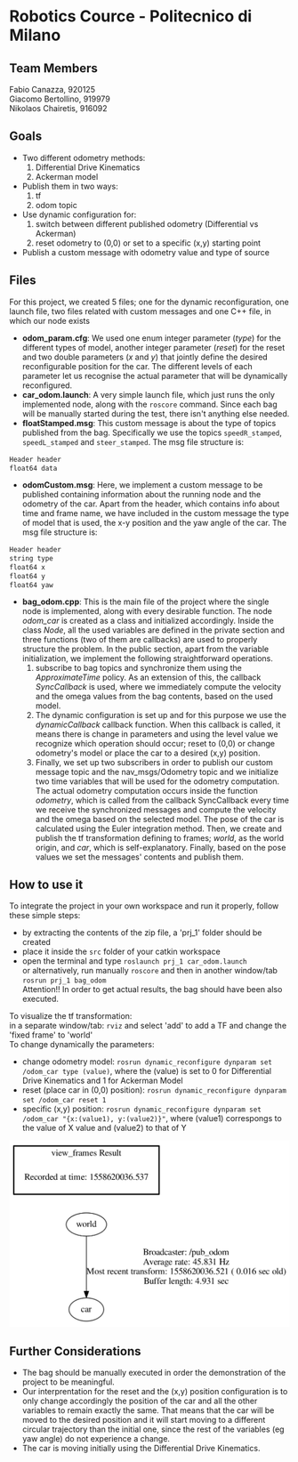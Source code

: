 # Robotics Cource - Politecnico di Milano

## Team Members
Fabio Canazza, 920125  
Giacomo Bertollino, 919979  
Nikolaos Chairetis, 916092

## Goals
- Two different odometry methods: 
  1. Differential Drive Kinematics
  2. Ackerman model
- Publish them in two ways:
  1. tf
  2. odom topic
- Use dynamic configuration for:
  1. switch between different published odometry (Differential vs Ackerman)
  2. reset odometry to (0,0) or set to a specific (x,y) starting point
- Publish a custom message with odometry value and type of source

## Files
For this project, we created 5 files; one for the dynamic reconfiguration, one launch file, two files related with custom messages and one C++ file, in which our node exists
- **odom_param.cfg**:
We used one enum integer parameter (*type*) for the different types of model, another integer parameter (*reset*) for the reset and two double parameters (*x* and *y*) that jointly define the desired reconfigurable position for the car. The different levels of each parameter let us recognise the actual parameter that will be dynamically reconfigured.
- **car_odom.launch**:
A very simple launch file, which just runs the only implemented node, along with the `roscore` command. Since each bag will be manually started during the test, there isn't anything else needed.
- **floatStamped.msg**:
This custom message is about the type of topics published from the bag. Specifically we use the topics `speedR_stamped`, `speedL_stamped` and `steer_stamped`. The msg file structure is:
```
Header header
float64 data
```
- **odomCustom.msg**:
Here, we implement a custom message to be published containing information about the running node and the odometry of the car. Apart from the header, which contains info about time and frame name, we have included in the custom message the type of model that is used, the x-y position and the yaw angle of the car. The msg file structure is:
```
Header header
string type
float64 x
float64 y
float64 yaw
```
- **bag_odom.cpp**:
This is the main file of the project where the single node is implemented, along with every desirable function. The node *odom_car* is created as a class and initialized accordingly. Inside the class *Node*, all the used variables are defined in the private section and three functions (two of them are callbacks) are used to properly structure the problem. In the public section, apart from the variable initialization, we implement the following straightforward operations.
  1. subscribe to bag topics and synchronize them using the *ApproximateTime* policy. As an extension of this, the callback *SyncCallback* is used, where we immediately compute the velocity and the omega values from the bag contents, based on the used model.
  2. The dynamic configuration is set up and for this purpose we use the *dynamicCallback* callback function. When this callback is called, it means there is change in parameters and using the level value we recognize which operation should occur; reset to (0,0) or change odometry's model or place the car to a desired (x,y) position.
  3. Finally, we set up two subscribers in order to publish our custom message topic and the nav_msgs/Odometry topic and we initialize two time variables that will be used for the odometry computation.
The actual odometry computation occurs inside the function *odometry*, which is called from the callback SyncCallback every time we receive the synchronized messages and compute the velocity and the omega based on the selected model. The pose of the car is calculated using the Euler integration method. Then, we create and publish the tf transformation defining to frames; *world*, as the world origin, and *car*, which is self-explanatory. Finally, based on the pose values we set the messages' contents and publish them.

## How to use it
To integrate the project in your own workspace and run it properly, follow these simple steps:
- by extracting the contents of the zip file, a 'prj_1' folder should be created
- place it inside the `src` folder of your catkin workspace
- open the terminal and type `roslaunch prj_1 car_odom.launch`<br>or alternatively, run manually `roscore` and then in another window/tab `rosrun prj_1 bag_odom`<br>Attention!! In order to get actual results, the bag should have been also executed.

To visualize the tf transformation:<br>in a separate window/tab: `rviz` and select 'add' to add a TF and change the 'fixed frame' to 'world'<br>
To change dynamically the parameters:
- change odometry model: `rosrun dynamic_reconfigure dynparam set /odom_car type (value)`, where the (value) is set to 0 for Differential Drive Kinematics and 1 for Ackerman Model
- reset (place car in (0,0) position): `rosrun dynamic_reconfigure dynparam set /odom_car reset 1`
- specific (x,y) position: `rosrun dynamic_reconfigure dynparam set /odom_car "{x:(value1), y:(value2)}"`, where (value1) correspongs to the value of X value and (value2) to that of Y

![tf-tree](https://raw.githubusercontent.com/nikchrts/prj_1/master/tf_tree.png)

## Further Considerations
* The bag should be manually executed in order the demonstration of the project to be meaningful.
* Our interprentation for the reset and the (x,y) position configuration is to only change accordingly the position of the car and all the other variables to remain exactly the same. That means that the car will be moved to the desired position and it will start moving to a different circular trajectory than the initial one, since the rest of the variables (eg yaw angle) do not experience a change.
* The car is moving initially using the Differential Drive Kinematics. 
